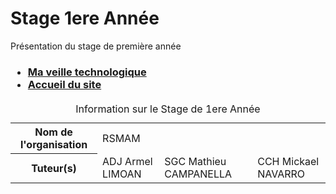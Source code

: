 <h1>Stage 1ere Année</h1>
Présentation du stage de première année

<!-- Liste / Sommaire-->
<h3>
    <ul>
        <li><a href="veille">Ma veille technologique</a></li>
        <li><a href=".">Accueil du site</a></li>
    </ul>
</h3>
<h4>
    <table>  
        <caption>Information sur le Stage de 1ere Année</caption>
            <tr> 
                <th>Nom de l'organisation</th><td>RSMAM</td>
            </tr>
            <tr> 
                <th>Tuteur(s)</th><td>ADJ Armel LIMOAN</td><td>SGC Mathieu CAMPANELLA</td><td>CCH Mickael NAVARRO</td>
            </tr>


</table>
</h4>